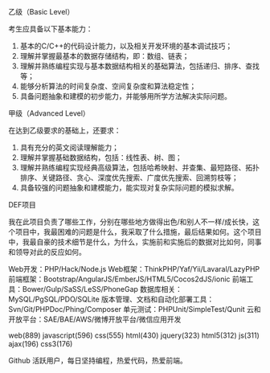 乙级（Basic Level）

考生应具备以下基本能力：
1.  基本的C/C++的代码设计能力，以及相关开发环境的基本调试技巧；
2.  理解并掌握最基本的数据存储结构，即：数组、链表；
3.  理解并熟练编程实现与基本数据结构相关的基础算法，包括递归、排序、查找等；
4.  能够分析算法的时间复杂度、空间复杂度和算法稳定性；
5.  具备问题抽象和建模的初步能力，并能够用所学方法解决实际问题。

甲级（Advanced Level）

在达到乙级要求的基础上，还要求：
1.  具有充分的英文阅读理解能力；
2.  理解并掌握基础数据结构，包括：线性表、树、图；
3.  理解并熟练编程实现经典高级算法，包括哈希映射、并查集、最短路径、拓扑排序、关键路径、贪心、深度优先搜索、广度优先搜索、回溯剪枝等；
4.  具备较强的问题抽象和建模能力，能实现对复杂实际问题的模拟求解。

DEF项目

我在此项目负责了哪些工作，分别在哪些地方做得出色/和别人不一样/成长快，这个项目中，我最困难的问题是什么，我采取了什么措施，最后结果如何。这个项目中，我最自豪的技术细节是什么，为什么，实施前和实施后的数据对比如何，同事和领导对此的反应如何。

Web开发：PHP/Hack/Node.js
Web框架：ThinkPHP/Yaf/Yii/Lavaral/LazyPHP
前端框架：Bootstrap/AngularJS/EmberJS/HTML5/Cocos2dJS/ionic
前端工具：Bower/Gulp/SaSS/LeSS/PhoneGap
数据库相关：MySQL/PgSQL/PDO/SQLite
版本管理、文档和自动化部署工具：Svn/Git/PHPDoc/Phing/Composer
单元测试：PHPUnit/SimpleTest/Qunit
云和开放平台：SAE/BAE/AWS/微博开放平台/微信应用开发

web(889)
javascript(596)
css(555)
html(430)
jquery(323)
html5(312)
js(311)
ajax(196)
css3(176)

Github 活跃用户，每日坚持编程，热爱代码，热爱前端。
